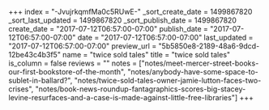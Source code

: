 +++
index = "-JvujrkqmfMa0c5RUwE-"
_sort_create_date = 1499867820
_sort_last_updated = 1499867820
_sort_publish_date = 1499867820
create_date = "2017-07-12T06:57:00-07:00"
publish_date = "2017-07-12T06:57:00-07:00"
date = "2017-07-12T06:57:00-07:00"
last_updated = "2017-07-12T06:57:00-07:00"
preview_url = "5b5850e8-2189-48a6-9dcd-12be43c4b3f5"
name = "twice sold tales"
title = "twice sold tales"
is_column = false
reviews = ""
notes = ["notes/meet-mercer-street-books-our-first-bookstore-of-the-month", "notes/anybody-have-some-space-to-sublet-in-ballard?", "notes/twice-sold-tales-owner-jamie-lutton-faces-two-crises", "notes/book-news-roundup-fantagraphics-scores-big-stacey-levine-resurfaces-and-a-case-is-made-against-little-free-libraries"]
+++

